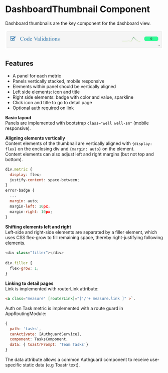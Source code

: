 # DashboardThumbnail Component

Dashboard thumbnails are the key component for the dashboard view.

![dashboard thumbnail](./images/dashboard-thumbnail.jpg)

## Features

- A panel for each metric
- Panels vertically stacked, mobile responsive
- Elements within panel should be vertically aligned
- Left side elements: icon and title
- Right side elements: badge with color and value, sparkline
- Click icon and title to go to detail page
- Optional auth required on link

**Basic layout**  
Panels are implemented with bootstrap `class="well well-sm"` (mobile responsive).

**Aligning elements vertically**  
Content elements of the thumbnail are vertically aligned with `{display: flex}` on the enclosing div and `{margin: auto}` on the element.  
Content elements can also adjust left and right margins (but not top and bottom).

```javascript
div.metric {
  display: flex;
  justify-content: space-between;
}
error-badge {
  ...
  margin: auto;
  margin-left: 10px;
  margin-right: 10px;
}
```

**Shifting elements left and right**  
Left-side and right-side elements are separated by a filler element, which uses CSS flex-grow to fill remaining space, thereby right-justifying following elements.

```javascript
<div class="filler"></div>

div.filler {
  flex-grow: 1;
}
```

**Linking to detail pages**  
Link is implemented with routerLink attribute:

```html
<a class="measure" [routerLink]="['/'+ measure.link ]" >`.  
```

Auth on Task metric is implemented with a route guard in AppRoutingModule:

```javascript
{
  path: 'tasks',
  canActivate: [AuthguardService],
  component: TasksComponent,
  data: { toastrPrompt: 'Team Tasks'}
}
```

The data attribute allows a common Authguard component to receive use-specific static data (e.g Toastr text).
